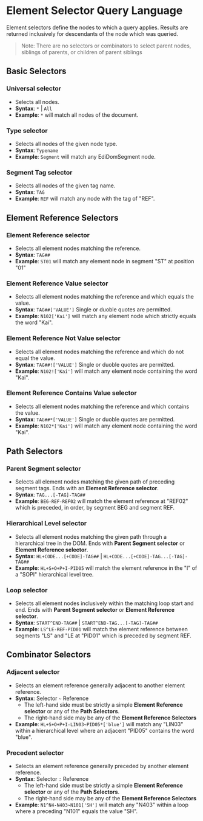 # Element Selector Query Language

Element selectors define the nodes to which a query applies. Results are returned inclusively for descendants of the node which was queried.

> Note: There are no selectors or combinators to select parent nodes, siblings of parents, or children of parent siblings

## Basic Selectors

### Universal selector
- Selects all nodes.
- **Syntax**: `*` | `All`
- **Example**: `*` will match all nodes of the document.

### Type selector
- Selects all nodes of the given node type.
- **Syntax**: `Typename`
- **Example**: `Segment` will match any EdiDomSegment node.

### Segment Tag selector
- Selects all nodes of the given tag name.
- **Syntax**: `TAG`
- **Example**: `REF` will match any node with the tag of "REF".

## Element Reference Selectors

### Element Reference selector
- Selects all element nodes matching the reference.
- **Syntax**: `TAG##`
- **Example**: `ST01` will match any element node in segment "ST" at position "01"

### Element Reference Value selector
- Selects all element nodes matching the reference and which equals the value.
- **Syntax**: `TAG##['VALUE']` Single or duoble quotes are permitted.
- **Example**: `N102['Kai']` will match any element node which strictly equals the word "Kai".

### Element Reference Not Value selector
- Selects all element nodes matching the reference and which do not equal the value.
- **Syntax**: `TAG##!['VALUE']` Single or duoble quotes are permitted.
- **Example**: `N102!['Kai']` will match any element node containing the word "Kai".

### Element Reference Contains Value selector
- Selects all element nodes matching the reference and which contains the value.
- **Syntax**: `TAG##*['VALUE']` Single or duoble quotes are permitted.
- **Example**: `N102*['Kai']` will match any element node containing the word "Kai".

## Path Selectors

### Parent Segment selector
- Selects all element nodes matching the given path of preceding segment tags. Ends with an **Element Reference selector**.
- **Syntax**: `TAG...[-TAG]-TAG##`
- **Example**: `BEG-REF-REF02` will match the element reference at "REF02" which is preceded, in order, by segment BEG and segment REF.

### Hierarchical Level selector
- Selects all element nodes matching the given path through a hierarchical tree in the DOM. Ends with **Parent Segment selector** or **Element Reference selector**.
- **Syntax**: `HL+CODE...[+CODE]-TAG##` | `HL+CODE...[+CODE]-TAG...[-TAG]-TAG##`
- **Example**: `HL+S+O+P+I-PID05` will match the element reference in the "I" of a "SOPI" hierarchical level tree.

### Loop selector
- Selects all element nodes inclusively within the matching loop start and end. Ends with **Parent Segment selector** or **Element Reference selector**.
- **Syntax**: `START^END-TAG##` | `START^END-TAG...[-TAG]-TAG##`
- **Example**: `LS^LE-REF-PID01` will match the element reference between segments "LS" and "LE at "PID01" which is preceded by segment REF.

## Combinator Selectors

### Adjacent selector
- Selects an element reference generally adjacent to another element reference.
- **Syntax**: Selector `~` Reference
  - The left-hand side must be strictly a simple **Element Reference selector** or any of the **Path Selectors**.
  - The right-hand side may be any of the **Element Reference Selectors**
- **Example**: `HL+S+O+P+I-LIN03~PID05*['blue']` will match any "LIN03" within a hierarchical level where an adjacent "PID05" contains the word "blue".

### Precedent selector
- Selects an element reference generally preceded by another element reference.
- **Syntax**: Selector `:` Reference
  - The left-hand side must be strictly a simple **Element Reference selector** or any of the **Path Selectors**.
  - The right-hand side may be any of the **Element Reference Selectors**
- **Example**: `N1^N4-N403~N101['SH']` will match any "N403" within a loop where a preceding "N101" equals the value "SH".
